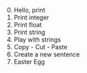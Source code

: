 0. Hello, print
1. Print integer
2. Print float
3. Print string
4. Play with strings
5. Copy - Cut - Paste
6. Create a new sentence
7. Easter Egg